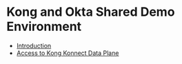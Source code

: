 # Kong and Okta Shared Demo Environment

* [Introduction](https://github.com/Kong/kong-okta/blob/main/Kong%20Konnect%20Data%20Plane/Kong%20Konnect%20Data%20Plane.md)
* [Access to Kong Konnect Data Plane](https://github.com/Kong/kong-okta/blob/main/Kong%20Konnect%20Data%20Plane/Kong%20Konnect%20Data%20Plane.md)
